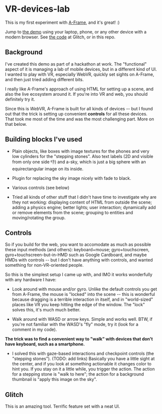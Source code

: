 # VR-devices-lab
This is my first experiment with [A-Frame](https://aframe.io/), and it's great! :)

Jump to [the demo](https://leaf-trip.glitch.me) using your laptop, phone, or any other device with a modern browser. See [the code](https://glitch.com/edit/#!/leaf-trip) at Glitch, or in this repo.

## Background
I've created this demo as part of a hackathon at work. The "functional" aspect of it is managing a lab of mobile devices, but in a different kind of UI. I wanted to play with VR, especially WebVR, quickly set sights on A-Frame, and then just tried adding different bits.

I really like A-Frame's approach of using HTML for setting up a scene, and also the live ecosystem around it. If you're into VR and web, you should definitely try it.

Since this is *Web*VR, A-Frame is built for all kinds of devices -- but I found out that the trick is setting up convenient **controls** for all these devices. That took me most of the time and was the most challenging part. More on that below.

## Building blocks I've used
* Plain objects, like boxes with image textures for the phones and very low cylinders for the "stepping stones". Also text labels (2D and visible from only one side :thumbsdown:) and a-sky, which is just a big sphere with an equirectangular image on its inside.

* Plugin for replacing the sky image nicely with fade to black.

* Various controls (see below)

* Tried all kinds of other stuff that I didn't have time to investigate why are they not working: displaying content of HTML from outside the scene; adding a physics engine; better lights; user interaction; dynamically add or remove elements from the scene; grouping to entities and moving/rotating the group.

## Controls
So if you build for the web, you want to accomodate as much as possible these input methods (and others): keyboard+mouse; gyro+touchscreen, gyro+touchscreen-but-in-HMD such as Google Cardboard, and maybe HMDs with controls -- but I don't have anything with controls, and wanted something for non-VR-oriented people.

So this is the simplest setup I came up with, and IMO it works wonderfully with any hardware I have:

* Look around with mouse and/or gyro. Unlike the default controls you get from A-Frame, the mouse is "locked" into the scene -- this is wonderful because dragging is a terrible interaction in itself, and in "world-sized" places like VR you keep hitting the edge of the window. The "lock" solves this, it's much much better.

* Walk around with WASD or arrow keys. Simple and works well. BTW, if you're not familiar with the WASD's "fly" mode, try it (look for a comment in my code).

**The trick was to find a convenient way to "walk" with devices that don't have keyboard, such as a smartphone.**

* I solved this with gaze-based interactions and checkpoint controls (the "stepping stones"). (TODO: add links)
Basically you have a little sight at the center, and if you look at something actionable it changes color to hint you. If you stay on it a little while, you trigger the action. The action for a stepping stone is "walk to here"; the action for a background thumbnail is "apply this image on the sky".

## Glitch
This is an amazing tool. Terrific feature set with a neat UI. 
